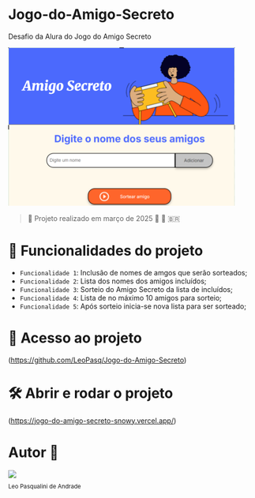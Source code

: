 # Jogo-do-Amigo-Secreto
Desafio da Alura do Jogo do Amigo Secreto
>
![Imagem do Jogo do Amigo Secreto](https://github.com/LeoPasq/Jogo-do-Amigo-Secreto/blob/main/assets/tela-jogo.png)
> :construction: Projeto realizado em março de 2025 🧠 🥇 🇧🇷
>
# :hammer: Funcionalidades do projeto
- `Funcionalidade 1`: Inclusão de nomes de amgos que serão sorteados;
- `Funcionalidade 2`: Lista dos nomes dos amigos incluídos; 
- `Funcionalidade 3`: Sorteio do Amigo Secreto da lista de incluídos;
- `Funcionalidade 4`: Lista de no máximo 10 amigos para sorteio;
- `Funcionalidade 5`: Após sorteio inicia-se nova lista para ser sorteado;
# 📁 Acesso ao projeto

(https://github.com/LeoPasq/Jogo-do-Amigo-Secreto)

# 🛠️ Abrir e rodar o projeto
(https://jogo-do-amigo-secreto-snowy.vercel.app/)

# Autor 🧠

<img loading="lazy" src="https://avatars.githubusercontent.com/u/195818232?s=96&v=4" width=115><br><sub>Leo Pasqualini de Andrade</sub>
